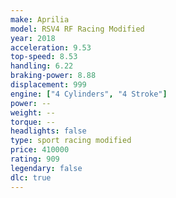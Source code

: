 ```yaml
---
make: Aprilia
model: RSV4 RF Racing Modified
year: 2018
acceleration: 9.53
top-speed: 8.53
handling: 6.22
braking-power: 8.88
displacement: 999
engine: ["4 Cylinders", "4 Stroke"]
power: --
weight: --
torque: --
headlights: false
type: sport racing modified
price: 410000
rating: 909
legendary: false
dlc: true
---
```


